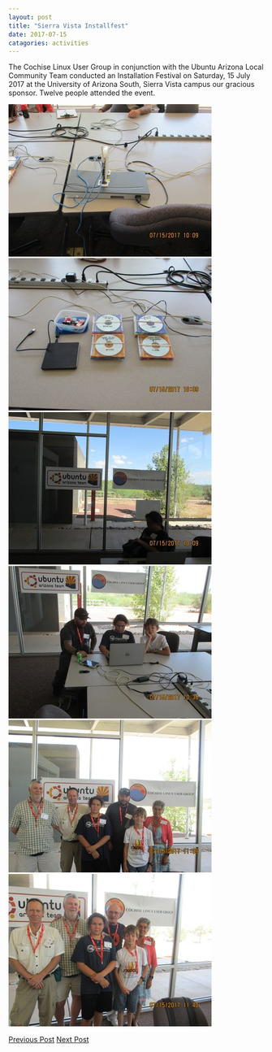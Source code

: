 ```yaml
---
layout: post
title: "Sierra Vista Installfest"
date: 2017-07-15
catagories: activities
---
```


The Cochise Linux User Group in conjunction with the Ubuntu Arizona Local Community Team conducted an Installation Festival on Saturday, 15 July 2017 at the University of Arizona South, Sierra Vista campus our gracious sponsor.  Twelve people attended the event.

![alt text](https://raw.githubusercontent.com/CochiseLinuxUsersGroup/CochiseLinuxUsersGroup.github.io/master/images/AZLOCO-CLUG_Installfest_2017-07-15_1-400x400.JPG)
![alt text](https://raw.githubusercontent.com/CochiseLinuxUsersGroup/CochiseLinuxUsersGroup.github.io/master/images/AZLOCO-CLUG_Installfest_2017-07-15_2-400x400.JPG)
![alt text](https://raw.githubusercontent.com/CochiseLinuxUsersGroup/CochiseLinuxUsersGroup.github.io/master/images/AZLOCO-CLUG_Installfest_2017-07-15_3-400x400.JPG)
![alt text](https://raw.githubusercontent.com/CochiseLinuxUsersGroup/CochiseLinuxUsersGroup.github.io/master/images/AZLOCO-CLUG_Installfest_2017-07-15_4-400x400.JPG)
![alt text](https://raw.githubusercontent.com/CochiseLinuxUsersGroup/CochiseLinuxUsersGroup.github.io/master/images/AZLOCO-CLUG_Installfest_2017-07-15_5-400x400.JPG)
![alt text](https://raw.githubusercontent.com/CochiseLinuxUsersGroup/CochiseLinuxUsersGroup.github.io/master/images/AZLOCO-CLUG_Installfest_2017-07-15_7-400x400.JPG)

<footer>
<a href="http://cochiselinuxusergroup.org/activities/WestEndFair2017" class="post-prev">Previous Post</a>  
<a href="http://cochiselinuxusergroup.org/activities/UA_South_Install_2017-07-28" class="post-next">Next Post</a>
  </footer>
